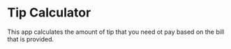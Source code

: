 # Tip Calculator
This app calculates the amount of tip that you need ot pay based on the bill that is provided.
